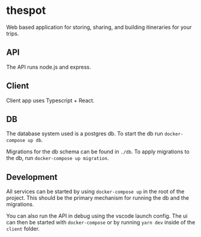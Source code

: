 # thespot
Web based application for storing, sharing, and building itineraries for your trips.

## API
The API runs node.js and express.

## Client
Client app uses Typescript + React.

## DB
The database system used is a postgres db. To start the db run `docker-compose up db`.

Migrations for the db schema can be found in `./db`. To apply migrations to the db, run `docker-compose up migration`.

## Development
All services can be started by using `docker-compose up` in the root of the project. This should be the primary mechanism for running the db and the migrations.

You can also run the API in debug using the vscode launch config. The ui can then be started with `docker-compose` or by running `yarn dev` inside of the `client` folder.


